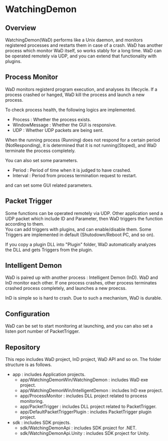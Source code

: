 # WatchingDemon

## Overview  

WatchingDemon(WaD) performs like a Unix daemon, and monitors registered processes and restarts them in case of a crash. WaD has another process which monitor WaD itself, so works stably for a long time.
WaD can be operated remotely via UDP, and you can extend that functionality with plugins.

## Process Monitor

WaD monitors registerd program execution, and analyses its lifecycle. If a process crashed or hanged, WaD kill the process and launch a new process.

To check process health, the following logics are implemented.

 - Process : Whether the process exists.
 - WindowMessage : Whether the GUI is responsive.
 - UDP : Whether UDP packets are being sent.

When the running process (Running) does not respond for a certain period (NotResponding), it is determined that it is not running(Stoped), and WaD terminate the process completely.

You can also set some parameters.

 - Period : Period of time when it is judged to have crashed.
 - Interval : Period from process termination request to restart.

and can set some GUI related parameters.

## Packet Trigger

Some functions can be operated remotely via UDP. Other application send a UDP packet which include ID and Parameter, then WaD triggers the function according to them.  
You can add triggers with plugins, and can enable/disable them. Some Triggers are implemented in default (Shutodown/Reboot PC, and so on).

If you copy a plugin DLL into "Plugin" folder, WaD automatically analyzes the DLL and gets Triggers from the plugin.

## Intelligent Demon

WaD is paired up with another process : Intelligent Demon (InD). WaD and InD monitor each other. If one process crashes, other process terminates crashed process completely, and launches a new proecss.

InD is simple so is hard to crash. Due to such a mechanism, WaD is durable.

## Configuration

WaD can be set to start monitoring at launching, and you can also set a listen port number of PacketTrigger.

## Repository

This repo includes WaD project, InD project, WaD API and so on. The folder structure is as follows.

 - app : includes Application projects.
   - app/WatchingDemonWin/WatchingDemon : includes WaD exe project.  
   - app/WatchingDemonWin/IntelligentDemon : includes InD exe project.  
   - app/ProcessMonitor : includes DLL project related to process monitoring.
   - app/PacketTrigger : includes DLL project related to PacketTrigger.
   - app/DefaultPacketTriggerPlugin : includes PacketTrigger plugin project.
 - sdk : includes SDK projects.
   - sdk/WatchingDemonApi : includes SDK project for .NET.
   - sdk/WatchingDemonApi.Unity : includes SDK project for Unity.
